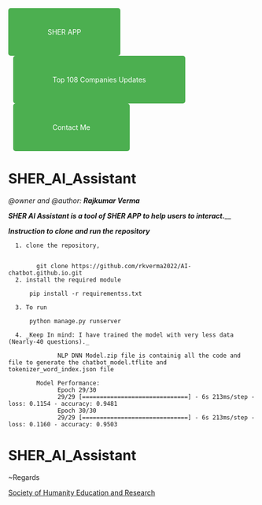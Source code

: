 <!DOCTYPE html>
<html lang="en">
<head>
    <meta charset="UTF-8">
    <meta name="viewport" content="width=device-width, initial-scale=1.0">
</head>
<body>
    <a href="https://play.google.com/store/apps/details?id=com.rkverma.sherapp" style="display: inline-block; padding: 40px 80px; background-color: #4CAF50; color: white; text-decoration: none; border-radius: 5px;">SHER APP</a>
    <a href="https://top108.web.app/" style="display: inline-block; padding: 40px 80px; background-color: #4CAF50; color: white; text-decoration: none; margin-left: 10px; border-radius: 5px;">Top 108 Companies Updates</a>
    <a href="https://www.linkedin.com/in/rajkumar-verma-353966222/" style="display: inline-block; padding: 40px 80px; background-color: #4CAF50; color: white; text-decoration: none; margin-left: 10px; border-radius: 5px;">Contact Me</a>
</body>
</html>



# SHER_AI_Assistant
_@owner and @author: **Rajkumar Verma**_

_**SHER AI Assistant is a tool of SHER APP to help users to interact.**___

_**Instruction to clone and run the repository**_

      1. clone the repository, 


            git clone https://github.com/rkverma2022/AI-chatbot.github.io.git 
      2. install the required module

          pip install -r requirementss.txt

      3. To run

          python manage.py runserver

      4. _Keep In mind: I have trained the model with very less data (Nearly-40 questions)._

                  NLP DNN Model.zip file is containig all the code and file to generate the chatbot_model.tflite and tokenizer_word_index.json file

            Model Performance:
                  Epoch 29/30
                  29/29 [==============================] - 6s 213ms/step - loss: 0.1154 - accuracy: 0.9481
                  Epoch 30/30
                  29/29 [==============================] - 6s 213ms/step - loss: 0.1160 - accuracy: 0.9503
                              


# SHER_AI_Assistant

~Regards

<a href = "https://www.linkedin.com/company/98176407/admin/analytics/followers/">
Society of Humanity Education and Research
</a>
